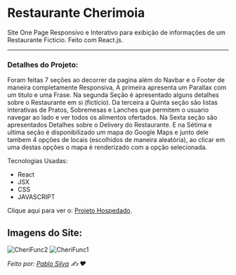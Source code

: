 # Restaurante Cherimoia

Site One Page Responsivo e Interativo para exibição de informações de um Restaurante Ficticio. Feito com React.js.

---
### Detalhes do Projeto:
Foram feitas 7 seções ao decorrer da pagina além do Navbar e o Footer de maneira completamente Responsiva, A primeira apresenta um Parallax com um titulo e uma Frase. Na segunda Seção é apresentado alguns detalhes sobre o Restaurante em si (fictício). Da terceira a Quinta seção são listas interativas de Pratos, Sobremesas e Lanches que permitem o usuario navegar ao lado e ver todos os alimentos ofertados. Na Sexta seção são apresentados Detalhes sobre o Delivery do Restaurante. E na Sétima e ultima seção é disponibilizado um mapa do Google Maps e junto dele tambem 4 opções de locais (escolhidos de maneira aleatória), ao clicar em uma destas opções o mapa é renderizado com a opção selecionada.

Tecnologias Usadas:
* React
* JSX
* CSS
* JAVASCRIPT

Clique aqui para ver o: [Projeto Hospedado](https://restaurantecherimoia.pabrito.repl.co/).

## Imagens do Site:
![CheriFunc2](https://user-images.githubusercontent.com/74545818/148425216-5970bda3-7386-4537-9f8a-cd152891581f.PNG)
![CheriFunc1](https://user-images.githubusercontent.com/74545818/148427053-c8ff7367-3d35-4f18-9d69-056851b10e3b.PNG)

*Feito por: [Pablo Silva](https://github.com/PabloSilvaX) :writing_hand: :heart:*
